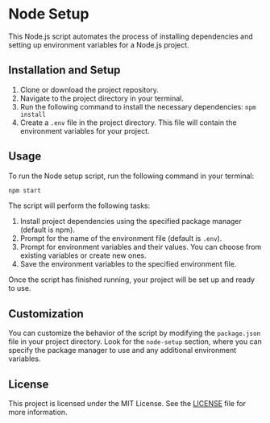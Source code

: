 # Node Setup

This Node.js script automates the process of installing dependencies and setting up environment variables for a Node.js project.

## Installation and Setup

1. Clone or download the project repository.
2. Navigate to the project directory in your terminal.
3. Run the following command to install the necessary dependencies: `npm install`
4. Create a `.env` file in the project directory. This file will contain the environment variables for your project.

## Usage

To run the Node setup script, run the following command in your terminal:

```bash
npm start
```

The script will perform the following tasks:

1. Install project dependencies using the specified package manager (default is npm).
2. Prompt for the name of the environment file (default is `.env`).
3. Prompt for environment variables and their values. You can choose from existing variables or create new ones.
4. Save the environment variables to the specified environment file.

Once the script has finished running, your project will be set up and ready to use.

## Customization

You can customize the behavior of the script by modifying the `package.json` file in your project directory. Look for the `node-setup` section, where you can specify the package manager to use and any additional environment variables.

## License

This project is licensed under the MIT License. See the [LICENSE](LICENSE) file for more information.
